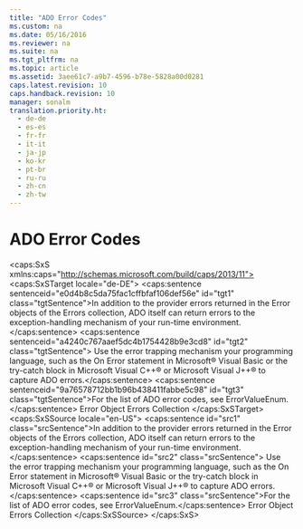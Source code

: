 ```yaml
---
title: "ADO Error Codes"
ms.custom: na
ms.date: 05/16/2016
ms.reviewer: na
ms.suite: na
ms.tgt_pltfrm: na
ms.topic: article
ms.assetid: 3aee61c7-a9b7-4596-b78e-5828a00d0281
caps.latest.revision: 10
caps.handback.revision: 10
manager: sonalm
translation.priority.ht: 
  - de-de
  - es-es
  - fr-fr
  - it-it
  - ja-jp
  - ko-kr
  - pt-br
  - ru-ru
  - zh-cn
  - zh-tw
---
```

# ADO Error Codes
<?xml version="1.0" encoding="utf-8"?>
<caps:SxS xmlns:caps="http://schemas.microsoft.com/build/caps/2013/11">
  <caps:SxSTarget locale="de-DE">
    <developerReferenceWithoutSyntaxDocument xsi:schemaLocation="http://ddue.schemas.microsoft.com/authoring/2003/5 http://dduestorage.blob.core.windows.net/ddueschema/developer.xsd" xmlns="http://ddue.schemas.microsoft.com/authoring/2003/5" xmlns:xlink="http://www.w3.org/1999/xlink" xmlns:xsi="http://www.w3.org/2001/XMLSchema-instance">
      <introduction>
        <para>
          <caps:sentence sentenceid="e0d4b8c5da75fac1cffbfaf106def56e" id="tgt1" class="tgtSentence">In addition to the provider errors returned in the <legacyLink xlink:href="a175d453-fa55-4f49-9ede-a26d83177919">Error</legacyLink> objects of the <legacyLink xlink:href="290819e1-7b39-4e1e-a93b-801257138b00">Errors</legacyLink> collection, ADO itself can return errors to the exception-handling mechanism of your run-time environment.</caps:sentence>
          <caps:sentence sentenceid="a4240c767aaef5dc4b1754428b9e3cd8" id="tgt2" class="tgtSentence"> Use the error trapping mechanism your programming language, such as the <legacyBold>On Error</legacyBold> statement in Microsoft® Visual Basic or the <legacyBold>try-catch</legacyBold> block in Microsoft Visual C++® or Microsoft Visual J++® to capture ADO errors.</caps:sentence>
        </para>
        <para>
          <caps:sentence sentenceid="9a76578712bb1b96b438411fabbe5c98" id="tgt3" class="tgtSentence">For the list of ADO error codes, see <legacyLink xlink:href="9469ba3a-5e4f-4a10-bbb8-a51a6c9660ea">ErrorValueEnum</legacyLink>.</caps:sentence>
        </para>
      </introduction>
      <relatedTopics>
        <link xlink:href="a175d453-fa55-4f49-9ede-a26d83177919">Error Object</link>
        <link xlink:href="290819e1-7b39-4e1e-a93b-801257138b00">Errors Collection</link>
      </relatedTopics>
    </developerReferenceWithoutSyntaxDocument>
  </caps:SxSTarget>
  <caps:SxSSource locale="en-US">
    <developerReferenceWithoutSyntaxDocument xsi:schemaLocation="http://ddue.schemas.microsoft.com/authoring/2003/5 http://dduestorage.blob.core.windows.net/ddueschema/developer.xsd" xmlns="http://ddue.schemas.microsoft.com/authoring/2003/5" xmlns:xlink="http://www.w3.org/1999/xlink" xmlns:xsi="http://www.w3.org/2001/XMLSchema-instance">
      <introduction>
        <para>
          <caps:sentence id="src1" class="srcSentence">In addition to the provider errors returned in the <legacyLink xlink:href="a175d453-fa55-4f49-9ede-a26d83177919">Error</legacyLink> objects of the <legacyLink xlink:href="290819e1-7b39-4e1e-a93b-801257138b00">Errors</legacyLink> collection, ADO itself can return errors to the exception-handling mechanism of your run-time environment.</caps:sentence>
          <caps:sentence id="src2" class="srcSentence"> Use the error trapping mechanism your programming language, such as the <legacyBold>On Error</legacyBold> statement in Microsoft® Visual Basic or the <legacyBold>try-catch</legacyBold> block in Microsoft Visual C++® or Microsoft Visual J++® to capture ADO errors.</caps:sentence>
        </para>
        <para>
          <caps:sentence id="src3" class="srcSentence">For the list of ADO error codes, see <legacyLink xlink:href="9469ba3a-5e4f-4a10-bbb8-a51a6c9660ea">ErrorValueEnum</legacyLink>.</caps:sentence>
        </para>
      </introduction>
      <relatedTopics>
        <link xlink:href="a175d453-fa55-4f49-9ede-a26d83177919">Error Object</link>
        <link xlink:href="290819e1-7b39-4e1e-a93b-801257138b00">Errors Collection</link>
      </relatedTopics>
    </developerReferenceWithoutSyntaxDocument>
  </caps:SxSSource>
</caps:SxS>